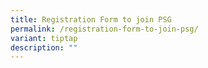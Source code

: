 ```yaml
---
title: Registration Form to join PSG
permalink: /registration-form-to-join-psg/
variant: tiptap
description: ""
---
```

